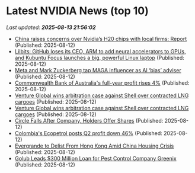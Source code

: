 # Latest NVIDIA News (top 10)
_Last updated: **2025-08-13 21:56:02**_

- [China raises concerns over Nvidia’s H20 chips with local firms: Report](https://www.aljazeera.com/economy/2025/8/12/china-raises-concerns-over-nvidias-h20-chips-with-local-firms-report) (Published: 2025-08-12)
- [Lilbits: GitHub loses its CEO, ARM to add neural accelerators to GPUs, and Kubuntu Focus launches a big, powerful Linux laptop](https://liliputing.com/lilbits-github-loses-its-ceo-arm-to-add-neural-accelerators-to-gpus-and-kubuntu-focus-launches-a-big-powerful-linux-laptop/) (Published: 2025-08-12)
- [Meta and Mark Zuckerberg tap MAGA influencer as AI ‘bias’ adviser](https://www.msnbc.com/top-stories/latest/meta-mark-zuckerberg-ai-bias-robby-starbuck-rcna224596) (Published: 2025-08-12)
- [Commonwealth Bank of Australia's full-year profit rises 4%](https://biztoc.com/x/de821a6faa5cbfc3) (Published: 2025-08-12)
- [Venture Global wins arbitration case against Shell over contracted LNG cargoes](https://biztoc.com/x/ce67157a8a0ef5c5) (Published: 2025-08-12)
- [Venture Global wins arbitration case against Shell over contracted LNG cargoes](https://biztoc.com/x/ce67157a8a0ef5c5) (Published: 2025-08-12)
- [Circle Falls After Company, Holders Offer Shares](https://biztoc.com/x/548e0c92c890080f) (Published: 2025-08-12)
- [Colombia's Ecopetrol posts Q2 profit down 46%](https://biztoc.com/x/d715704195993e23) (Published: 2025-08-12)
- [Evergrande to Delist From Hong Kong Amid China Housing Crisis](https://biztoc.com/x/8ea5557fea093455) (Published: 2025-08-12)
- [Golub Leads $300 Million Loan for Pest Control Company Greenix](https://biztoc.com/x/8ba2b2f4909d128e) (Published: 2025-08-12)
